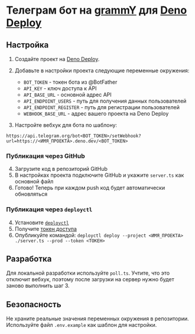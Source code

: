 # Телеграм бот на [grammY](https://grammy.dev) для [Deno Deploy](https://deno.com/deploy)

## Настройка

1. Создайте проект на [Deno Deploy](https://deno.com/deploy).
2. Добавьте в настройки проекта следующие переменные окружения:
   - `BOT_TOKEN` - токен бота из @BotFather
   - `API_KEY` - ключ доступа к API
   - `API_BASE_URL` - основной адрес API
   - `API_ENDPOINT_USERS` - путь для получения данных пользователей
   - `API_ENDPOINT_REGISTER` - путь для регистрации пользователей
   - `WEBHOOK_BASE_URL` - адрес вашего проекта на Deno Deploy

3. Настройте вебхук для бота по шаблону:

```text
https://api.telegram.org/bot<BOT_TOKEN>/setWebhook?url=https://<ИМЯ_ПРОЕКТА>.deno.dev/<BOT_TOKEN>
```

### Публикация через GitHub

4. Загрузите код в репозиторий GitHub
5. В настройках проекта подключите GitHub и укажите `server.ts` как основной файл
6. Готово! Теперь при каждом push код будет автоматически обновляться

### Публикация через `deployctl`

4. Установите [`deployctl`](https://github.com/denoland/deployctl)
5. Получите [токен доступа](https://dash.deno.com/account#access-tokens)
6. Опубликуйте командой:
   `deployctl deploy --project <ИМЯ_ПРОЕКТА> ./server.ts --prod --token <ТОКЕН>`

## Разработка

Для локальной разработки используйте `poll.ts`. Учтите, что это отключит вебхук, поэтому после загрузки на сервер нужно будет заново выполнить шаг 3.

## Безопасность

Не храните реальные значения переменных окружения в репозитории. Используйте файл `.env.example` как шаблон для настройки.
